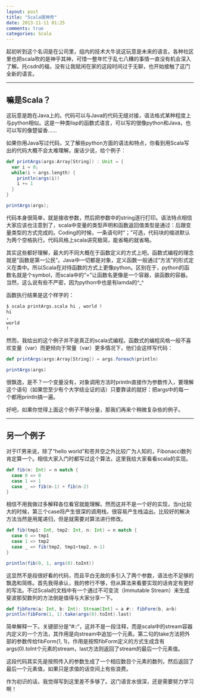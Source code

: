 ```yaml
---
layout: post
title: "Scala很神奇"
date: 2013-11-11 01:25
comments: true
categories: Scala 
---
```


起初听到这个名词是在公司里，组内的技术大牛说这玩意是未来的语言。各种社区里也把scala吹的是神乎其神，可惜一整年忙于乱七八糟的事情一直没有机会深入了解。托csdn的福，没有让我赋闲在家的这段时间过于无聊，也开始接触了这门全新的语言。

<!--more-->

-----
## 嘛是Scala？

这玩意是跑在Java上的。代码可以与Java的代码无缝对接，语法格式某种程度上与python相似。这是一种类lisp的函数式语言，可以写的很像python和Java，也可以写的像楚留香……

如果你用Java写过代码，又了解些python方面的语法和特点，你看到用Scala写出的代码大概不会太难理解。废话少说，给个例子：

```scala
def printArgs(args:Array[String]) : Unit = {
  var i = 0;
  while(i < args.length) {
    println(args(i))
    i += 1
  }
}

printArgs(args);
```
代码本身很简单，就是接收参数，然后把参数中的string逐行打印。语法特点相信大家应该也注意到了，scala中变量的类型声明和函数返回值类型是通过：后跟变量类型的方式完成的。Coding的时候，一条语句时“；”可选，代码块的缩进默认为两个空格执行。代码风格上scala讲究极简，能省略的就省略。

其实这些都好理解，最大的不同大概在于函数定义的方式上吧。函数式编程的理念就是”函数是第一公民“。Java中一切都是对象，定义函数一般通过“方法”的形式定义在类中。所以Scala在对待函数的方式上更像python。区别在于，python的函数名就是个symbol，而scala中的“=”让函数名更像是一个容器，装函数的容器。当然，这么说有些不严密，因为python中也是有lamda的^_^

函数执行结果是这个样字的：
```bash
$ scala printArgs.scala hi , world ! 
hi
,
world
!
```
然而，我给出的这个例子并不是真正的scala式编程。函数式的编程风格一般不喜欢变量（var）而更倾向于常量（var）更多情况下，他们会这样写代码：
```scala
def printArgs(args:Array[String]) = args.foreach(println)

printArgs(args)
```
很飘逸，是不？一个变量没有，对象调用方法时println直接作为参数传入，要理解这个语句（如果您至少有个大学结业证的话）只要靠读的就好：把args中的每一个都用println搞一遍。

好吧，如果你觉得上面这个例子不够分量，那我们再来个稍微复杂些的例子。

-----
## 另一个例子

对于IT男来说，除了“hello world”和苍井空之外比较广为人知的，Fibonacci数列肯定算一个。相信大家入门时都写过这个算法，这里我给大家看看scala的实现。
```scala
def fib(n: Int) = n match {
  case 0 => 0
  case 1 => 1
  case _ => fib(n-1) + fib(n-2)
}
```
相信不用我做过多解释各位看官就能理解。然而这并不是一个好的实现，当n比较大的时候，第三个case将产生很深的调用栈，很容易产生栈溢出。比较好的解决方法当然是用尾递归，但是就需要对算法进行修改。
```scala
def fib(tmp1: Int, tmp2: Int, n: Int) = n match {
  case 0 => tmp1
  case 1 => tmp2
  case _ => fib(tmp2, tmp1+tmp2, n-1)
}

println(fib(0, 1, args(0).toInt))    
```
这显然不是段很好看的代码，而且平白无故的多引入了两个参数，语法也不足够的飘逸和简练。首先我得承认，我的修行不够，但从算法来看要实现的话肯定有更好的写法。不过Scala的文档中有一个通过不可变流（Immutable Stream）来生成斐波那契数列的方法倒是值得与大家分享一下。
```scala
def fibForm(a: Int, b: Int): Stream[Int] = a #:: fibForm(b, a+b)
println(fibForm(1, 1).take(args(0).toInt).last)
```
简单解释一下。关键部分是“#::“，这并不是一段注释，而是scala中的stream容器内定义的一个方法，其作用是向stream中追加一个元素。第二句的take方法把外部的参数传给fibForm(1, 1)，作用是按照fibForm定义的方式生成含有args(0).toInt个元素的stream，last方法则返回了stream的最后一个元素值。

这段代码其实先是按照传入的参数生成了一个相应数目个元素的数列，然后返回了最后一个元素值，如果只是求值的话空间上有些浪费。

作为初识的话，我觉得写到这里差不多够了。这门语言水很深，还是需要努力学习啊！
